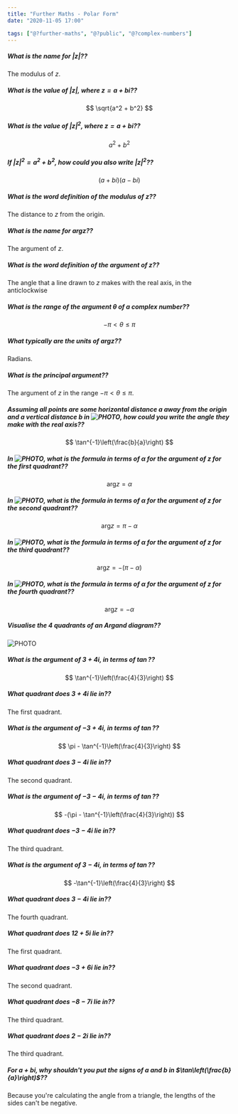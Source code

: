 ```yaml
---
title: "Further Maths - Polar Form"
date: "2020-11-05 17:00"

tags: ["@?further-maths", "@?public", "@?complex-numbers"]
---
```


##### What is the name for $|z|$??
The modulus of $z$.

##### What is the value of $|z|$, where $z = a + bi$??
$$
\sqrt{a^2 + b^2}
$$

##### What is the value of $|z|^2$, where $z = a + bi$??
$$
a^2 + b^2
$$

##### If $|z|^2 = a^2 + b^2$, how could you also write $|z|^2$??
$$
(a + bi)(a - bi)
$$

##### What is the word definition of the modulus of $z$??
The distance to $z$ from the origin.

##### What is the name for $\text{arg} z$??
The argument of $z$.

##### What is the word definition of the argument of $z$??
The angle that a line drawn to $z$ makes with the real axis, in the anticlockwise

##### What is the range of the argument $\theta$ of a complex number??
$$
-\pi < \theta \le \pi
$$

##### What typically are the units of $\text{arg} z$??
Radians.

##### What is the principal argument??
The argument of $z$ in the range $-\pi < \theta \le \pi$.

##### Assuming all points are some horizontal distance $a$ away from the origin and a vertical distance $b$ in ![PHOTO](argand-diagram-quadrants.png), how could you write the angle they make with the real axis??
$$
\tan^{-1}\left(\frac{b}{a}\right)
$$

##### In ![PHOTO](argand-diagram-quadrants.png), what is the formula in terms of $\alpha$ for the argument of $z$ for the first quadrant??
$$
\text{arg}z = \alpha
$$

##### In ![PHOTO](argand-diagram-quadrants.png), what is the formula in terms of $\alpha$ for the argument of $z$ for the second quadrant??
$$
\text{arg}z = \pi-\alpha
$$

##### In ![PHOTO](argand-diagram-quadrants.png), what is the formula in terms of $\alpha$ for the argument of $z$ for the third quadrant??
$$
\text{arg}z = -(\pi-\alpha)
$$

##### In ![PHOTO](argand-diagram-quadrants.png), what is the formula in terms of $\alpha$ for the argument of $z$ for the fourth quadrant??
$$
\text{arg}z = -\alpha
$$

##### Visualise the 4 quadrants of an Argand diagram??
![PHOTO](argand-diagram-quadrants.png)

##### What is the argument of $3 + 4i$, in terms of $\tan$??
$$
\tan^{-1}\left(\frac{4}{3}\right)
$$

##### What quadrant does $3 + 4i$ lie in??
The first quadrant.

##### What is the argument of $-3 + 4i$, in terms of $\tan$??
$$
\pi - \tan^{-1}\left(\frac{4}{3}\right)
$$

##### What quadrant does $3 - 4i$ lie in??
The second quadrant.

##### What is the argument of $-3 - 4i$, in terms of $\tan$??
$$
-(\pi - \tan^{-1}\left(\frac{4}{3}\right))
$$

##### What quadrant does $-3 - 4i$ lie in??
The third quadrant.

##### What is the argument of $3 - 4i$, in terms of $\tan$??
$$
-\tan^{-1}\left(\frac{4}{3}\right)
$$

##### What quadrant does $3 - 4i$ lie in??
The fourth quadrant.

##### What quadrant does $12 + 5i$ lie in??
The first quadrant.

##### What quadrant does $-3 + 6i$ lie in??
The second quadrant.

##### What quadrant does $-8 -7i$ lie in??
The third quadrant.

##### What quadrant does $2 - 2i$ lie in??
The third quadrant.

##### For $a + bi$, why shouldn't you put the signs of $a$ and $b$ in $\tan\left(\frac{b}{a}\right)$??
Because you're calculating the angle from a triangle, the lengths of the sides can't be negative.
